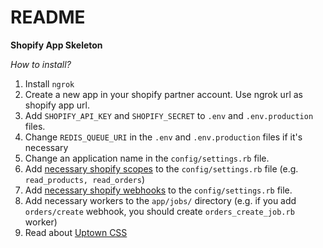 # README

**Shopify App Skeleton**

*How to install?*

1. Install `ngrok`
2. Create a new app in your shopify partner account. Use ngrok url as shopify app url.
3. Add `SHOPIFY_API_KEY` and `SHOPIFY_SECRET` to `.env` and `.env.production` files.
4. Change `REDIS_QUEUE_URI` in the `.env` and `.env.production` files if it's necessary
5. Change an application name in the `config/settings.rb` file.
6. Add [necessary shopify scopes](https://help.shopify.com/api/getting-started/authentication/oauth#scopes) to the `config/settings.rb` file (e.g. `read_products, read_orders`)
7. Add [necessary shopify webhooks](https://help.shopify.com/api/reference/webhook) to the `config/settings.rb` file.
8. Add necessary workers to the `app/jobs/` directory (e.g. if you add `orders/create` webhook, you should create `orders_create_job.rb` worker)
9. Read about [Uptown CSS](http://www.uptowncss.com/)

